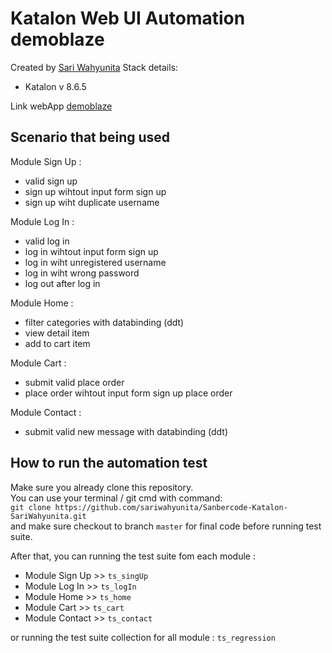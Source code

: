 # Katalon Web UI Automation demoblaze
Created by [Sari Wahyunita](https://www.linkedin.com/in/sariwahyunita/)
Stack details:
* Katalon v 8.6.5

Link webApp [demoblaze](https://demoblaze.com/)

## Scenario that being used
Module Sign Up : 
* valid sign up
* sign up wihtout input form sign up
* sign up wiht duplicate username
  
Module Log In :
* valid log in
* log in wihtout input form sign up
* log in wiht unregistered username
* log in wiht wrong password
* log out after log in
  
Module Home :
* filter categories with databinding (ddt)
* view detail item
* add to cart item
  
Module Cart :
* submit valid place order
* place order wihtout input form sign up place order
  
Module Contact :
* submit valid new message with databinding (ddt)

## How to run the automation test
Make sure you already clone this repository. <br>
You can use your terminal / git cmd with command:<br>
`git clone https://github.com/sariwahyunita/Sanbercode-Katalon-SariWahyunita.git` <br>
and make sure checkout to branch `master` for final code before running test suite.

After that, you can running the test suite fom each module :
* Module Sign Up >> `ts_singUp`
* Module Log In >> `ts_logIn`
* Module Home >> `ts_home`
* Module Cart >> `ts_cart`
* Module Contact >> `ts_contact`
  
or running the test suite collection for all module :
`ts_regression`
